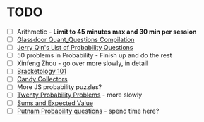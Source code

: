 # TODO
* [ ] Arithmetic - **Limit to 45 minutes max and 30 min per session**
* [ ] [Glassdoor Quant_Questions Compilation](https://www.glassdoor.co.in/Interview/quant-interview-questions-SRCH_KO0,5_IP2.htm)
* [ ] [Jerry Qin's List of Probability Questions](https://jerryqin.com/)
* [ ] 50 problems in Probability - Finish up and do the rest
* [ ] Xinfeng Zhou - go over more slowly, in detail
* [ ] [Bracketology 101](https://www.janestreet.com/puzzles/bracketology-101-index/)
* [ ] [Candy Collectors](https://www.janestreet.com/puzzles/candy-collectors-index/)
* [ ] More JS probability puzzles?
* [ ] [Twenty Probability Problems](https://www.math.ucdavis.edu/~gravner/MAT135A/resources/chpr.pdf) - more slowly
* [ ] [Sums and Expected Value](https://codeforces.com/blog/entry/62690)
* [ ] [Putnam Probability questions](http://www.math.utoronto.ca/barbeau/putnamprob.pdf) - spend time here?